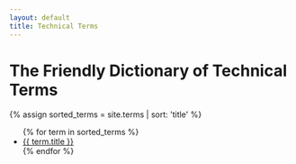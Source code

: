 ```yaml
---
layout: default
title: Technical Terms
---
```


# The Friendly Dictionary of Technical Terms

{% assign sorted_terms = site.terms | sort: 'title' %}
<ul>
{% for term in sorted_terms %}
  <li><a href="{{ term.url }}">{{ term.title }}</a></li>
{% endfor %}
</ul>
